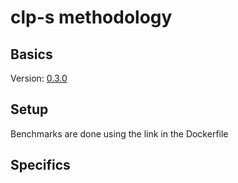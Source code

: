 # clp-s methodology

## Basics

Version: [0.3.0][download]

## Setup

Benchmarks are done using the link in the Dockerfile

## Specifics

[clp]: https://github.com/y-scope/clp
[download]: https://github.com/y-scope/clp/pkgs/container/clp%2Fclp-core-x86-ubuntu-jammy
